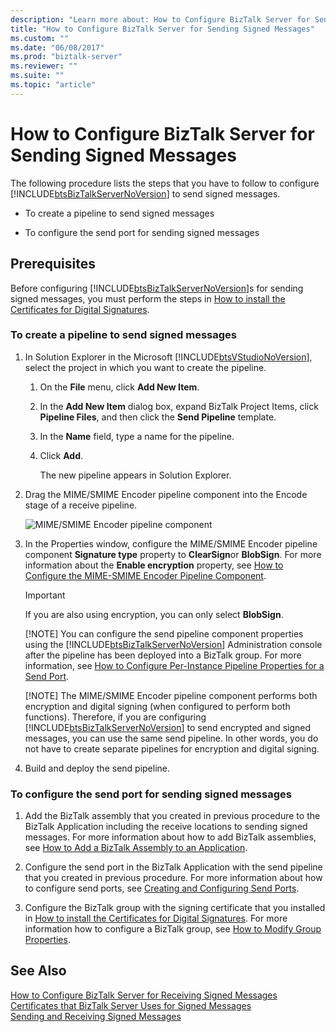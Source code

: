 ```yaml
---
description: "Learn more about: How to Configure BizTalk Server for Sending Signed Messages"
title: "How to Configure BizTalk Server for Sending Signed Messages"
ms.custom: ""
ms.date: "06/08/2017"
ms.prod: "biztalk-server"
ms.reviewer: ""
ms.suite: ""
ms.topic: "article"
---
```

# How to Configure BizTalk Server for Sending Signed Messages
The following procedure lists the steps that you have to follow to configure [!INCLUDE[btsBizTalkServerNoVersion](../includes/btsbiztalkservernoversion-md.md)] to send signed messages.  
  
-   To create a pipeline to send signed messages  
  
-   To configure the send port for sending signed messages  
  
## Prerequisites  
 Before configuring [!INCLUDE[btsBizTalkServerNoVersion](../includes/btsbiztalkservernoversion-md.md)]s for sending signed messages, you must perform the steps in [How to install the Certificates for Digital Signatures](../core/how-to-install-the-certificates-for-digital-signatures.md).  
  
### To create a pipeline to send signed messages  
  
1. In Solution Explorer in the Microsoft [!INCLUDE[btsVStudioNoVersion](../includes/btsvstudionoversion-md.md)], select the project in which you want to create the pipeline.  
  
   1.  On the **File** menu, click **Add New Item**.  
  
   2.  In the **Add New Item** dialog box, expand BizTalk Project Items, click **Pipeline Files**, and then click the **Send Pipeline** template.  
  
   3.  In the **Name** field, type a name for the pipeline.  
  
   4.  Click **Add**.  
  
        The new pipeline appears in Solution Explorer.  
  
2. Drag the MIME/SMIME Encoder pipeline component into the Encode stage of a receive pipeline.  
  
    ![MIME&#47;SMIME Encoder pipeline component](../core/media/bts-dev-mimesmimeencoder.gif "BTS_DEV_MIMESMIMEEncoder")  
  
3. In the Properties window, configure the MIME/SMIME Encoder pipeline component **Signature type** property to **ClearSign**or **BlobSign**. For more information about the **Enable encryption** property, see [How to Configure the MIME-SMIME Encoder Pipeline Component](../core/how-to-configure-the-mime-smime-encoder-pipeline-component.md).  
  
   > [!IMPORTANT]
   >  If you are also using encryption, you can only select **BlobSign**.  
   > 
   > [!NOTE]
   >  You can configure the send pipeline component properties using the [!INCLUDE[btsBizTalkServerNoVersion](../includes/btsbiztalkservernoversion-md.md)] Administration console after the pipeline has been deployed into a BizTalk group. For more information, see [How to Configure Per-Instance Pipeline Properties for a Send Port](../core/how-to-configure-per-instance-pipeline-properties-for-a-send-port.md).  
   > 
   > [!NOTE]
   >  The MIME/SMIME Encoder pipeline component performs both encryption and digital signing (when configured to perform both functions). Therefore, if you are configuring [!INCLUDE[btsBizTalkServerNoVersion](../includes/btsbiztalkservernoversion-md.md)] to send encrypted and signed messages, you can use the same send pipeline. In other words, you do not have to create separate pipelines for encryption and digital signing.  
  
4. Build and deploy the send pipeline.  
  
### To configure the send port for sending signed messages  
  
1.  Add the BizTalk assembly that you created in previous procedure to the BizTalk Application including the receive locations to sending signed messages. For more information about how to add BizTalk assemblies, see [How to Add a BizTalk Assembly to an Application](../core/how-to-add-a-biztalk-assembly-to-an-application.md).  
  
2.  Configure the send port in the BizTalk Application with the send pipeline that you created in previous procedure. For more information about how to configure send ports, see [Creating and Configuring Send Ports](../core/creating-and-configuring-send-ports.md).  
  
3.  Configure the BizTalk group with the signing certificate that you installed in [How to install the Certificates for Digital Signatures](../core/how-to-install-the-certificates-for-digital-signatures.md). For more information how to configure a BizTalk group, see [How to Modify Group Properties](../core/how-to-modify-group-properties.md).  
  
## See Also  
 [How to Configure BizTalk Server for Receiving Signed Messages](../core/how-to-configure-biztalk-server-for-receiving-signed-messages.md)   
 [Certificates that BizTalk Server Uses for Signed Messages](../core/certificates-that-biztalk-server-uses-for-signed-messages.md)   
 [Sending and Receiving Signed Messages](../core/sending-and-receiving-signed-messages.md)
